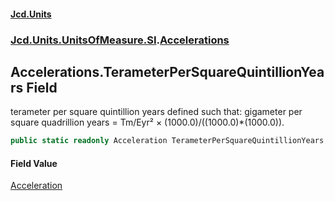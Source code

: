 #### [Jcd.Units](index.md 'index')
### [Jcd.Units.UnitsOfMeasure.SI](Jcd.Units.UnitsOfMeasure.SI.md 'Jcd.Units.UnitsOfMeasure.SI').[Accelerations](Accelerations.md 'Jcd.Units.UnitsOfMeasure.SI.Accelerations')

## Accelerations.TerameterPerSquareQuintillionYears Field

terameter per square quintillion years defined such that: gigameter per square quadrillion years = Tm/Eyr² × (1000.0)/((1000.0)*(1000.0)).

```csharp
public static readonly Acceleration TerameterPerSquareQuintillionYears;
```

#### Field Value
[Acceleration](Acceleration.md 'Jcd.Units.UnitTypes.Acceleration')